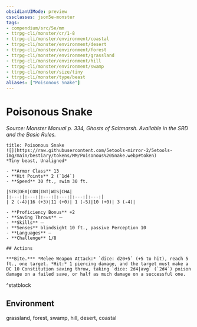 ```yaml
---
obsidianUIMode: preview
cssclasses: json5e-monster
tags:
- compendium/src/5e/mm
- ttrpg-cli/monster/cr/1-8
- ttrpg-cli/monster/environment/coastal
- ttrpg-cli/monster/environment/desert
- ttrpg-cli/monster/environment/forest
- ttrpg-cli/monster/environment/grassland
- ttrpg-cli/monster/environment/hill
- ttrpg-cli/monster/environment/swamp
- ttrpg-cli/monster/size/tiny
- ttrpg-cli/monster/type/beast
aliases: ["Poisonous Snake"]
---
```

# Poisonous Snake
*Source: Monster Manual p. 334, Ghosts of Saltmarsh. Available in the SRD and the Basic Rules.*  

```ad-statblock
title: Poisonous Snake
![](https://raw.githubusercontent.com/5etools-mirror-2/5etools-img/main/bestiary/tokens/MM/Poisonous%20Snake.webp#token)
*Tiny beast, Unaligned*

- **Armor Class** 13 
- **Hit Points** 2 (`1d4`)
- **Speed** 30 ft., swim 30 ft.

|STR|DEX|CON|INT|WIS|CHA|
|:---:|:---:|:---:|:---:|:---:|:---:|
| 2 (-4)|16 (+3)|11 (+0)| 1 (-5)|10 (+0)| 3 (-4)|

- **Proficiency Bonus** +2
- **Saving Throws** ⏤
- **Skills** ⏤
- **Senses** blindsight 10 ft., passive Perception 10
- **Languages** —
- **Challenge** 1/8

## Actions

***Bite.*** *Melee Weapon Attack:* `dice: d20+5` (+5 to hit), reach 5 ft., one target. *Hit:* 1 piercing damage, and the target must make a DC 10 Constitution saving throw, taking `dice: 2d4|avg` (`2d4`) poison damage on a failed save, or half as much damage on a successful one.
```
^statblock

## Environment

grassland, forest, swamp, hill, desert, coastal